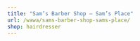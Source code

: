 ```yaml
---
title: "Sam’s Barber Shop – Sam’s Place"
url: /wawa/sams-barber-shop-sams-place/
shop: hairdresser
---
```

